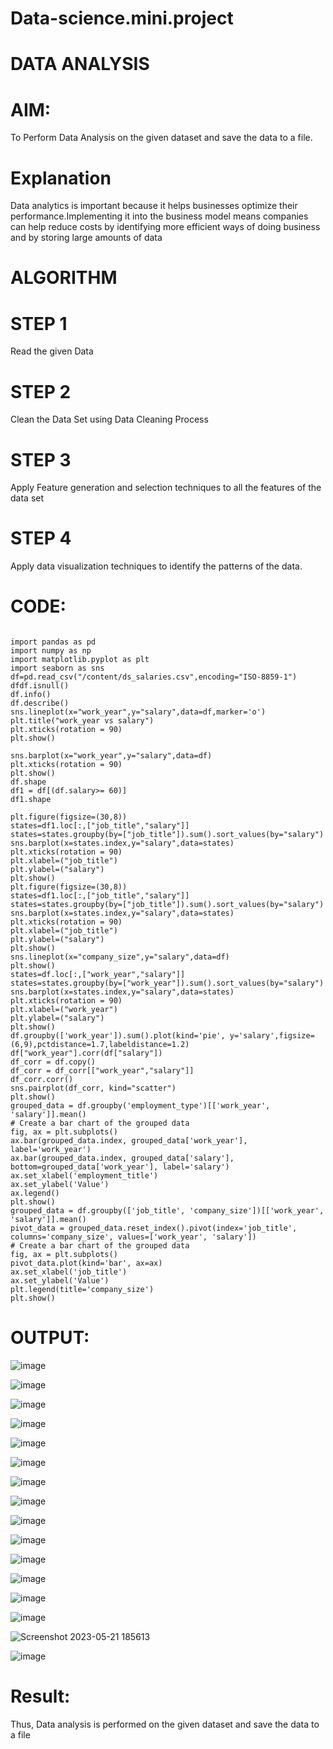 # Data-science.mini.project
# DATA ANALYSIS

# AIM:

To Perform Data Analysis on the given dataset and save the data to a file.

# Explanation

Data analytics is important because it helps businesses optimize their performance.Implementing it into the business model means companies can help reduce costs by identifying more efficient ways of  doing business and by storing large amounts of data

# ALGORITHM

# STEP 1
Read the given Data

# STEP 2
Clean the Data Set using Data Cleaning Process

# STEP 3
Apply Feature generation and selection techniques to all the features of the data set

# STEP 4
Apply data visualization techniques to identify the patterns of the data.

# CODE:

```

import pandas as pd
import numpy as np
import matplotlib.pyplot as plt
import seaborn as sns
df=pd.read_csv("/content/ds_salaries.csv",encoding="ISO-8859-1")
dfdf.isnull()
df.info()
df.describe()
sns.lineplot(x="work_year",y="salary",data=df,marker='o')
plt.title("work_year vs salary")
plt.xticks(rotation = 90)
plt.show()

sns.barplot(x="work_year",y="salary",data=df)
plt.xticks(rotation = 90)
plt.show()
df.shape
df1 = df[(df.salary>= 60)]
df1.shape

plt.figure(figsize=(30,8))
states=df1.loc[:,["job_title","salary"]]
states=states.groupby(by=["job_title"]).sum().sort_values(by="salary")
sns.barplot(x=states.index,y="salary",data=states)
plt.xticks(rotation = 90)
plt.xlabel=("job_title")
plt.ylabel=("salary")
plt.show()
plt.figure(figsize=(30,8))
states=df1.loc[:,["job_title","salary"]]
states=states.groupby(by=["job_title"]).sum().sort_values(by="salary")
sns.barplot(x=states.index,y="salary",data=states)
plt.xticks(rotation = 90)
plt.xlabel=("job_title")
plt.ylabel=("salary")
plt.show()
sns.lineplot(x="company_size",y="salary",data=df)
plt.show()
states=df.loc[:,["work_year","salary"]]
states=states.groupby(by=["work_year"]).sum().sort_values(by="salary")
sns.barplot(x=states.index,y="salary",data=states)
plt.xticks(rotation = 90)
plt.xlabel=("work_year")
plt.ylabel=("salary")
plt.show()
df.groupby(['work_year']).sum().plot(kind='pie', y='salary',figsize=(6,9),pctdistance=1.7,labeldistance=1.2)
df["work_year"].corr(df["salary"])
df_corr = df.copy()
df_corr = df_corr[["work_year","salary"]]
df_corr.corr()
sns.pairplot(df_corr, kind="scatter")
plt.show()
grouped_data = df.groupby('employment_type')[['work_year', 'salary']].mean()
# Create a bar chart of the grouped data
fig, ax = plt.subplots()
ax.bar(grouped_data.index, grouped_data['work_year'], label='work_year')
ax.bar(grouped_data.index, grouped_data['salary'], bottom=grouped_data['work_year'], label='salary')
ax.set_xlabel('employment_title')
ax.set_ylabel('Value')
ax.legend()
plt.show()
grouped_data = df.groupby(['job_title', 'company_size'])[['work_year', 'salary']].mean()
pivot_data = grouped_data.reset_index().pivot(index='job_title', columns='company_size', values=['work_year', 'salary'])
# Create a bar chart of the grouped data
fig, ax = plt.subplots()
pivot_data.plot(kind='bar', ax=ax)
ax.set_xlabel('job_title')
ax.set_ylabel('Value')
plt.legend(title='company_size')
plt.show()

```

# OUTPUT:

![image](https://github.com/Hemasonica774/Data-science.mini.project/assets/118361409/bc5555ed-ecad-4297-89c3-d47ce84ddb33)

![image](https://github.com/Hemasonica774/Data-science.mini.project/assets/118361409/a06f913d-4123-4a04-9a91-68d387856c58)

![image](https://github.com/Hemasonica774/Data-science.mini.project/assets/118361409/1db60ab1-ebe7-4f3a-8f88-5d954378a6ed)

![image](https://github.com/Hemasonica774/Data-science.mini.project/assets/118361409/0883b19c-7dc5-43a9-83ff-572892e30fad)

![image](https://github.com/Hemasonica774/Data-science.mini.project/assets/118361409/c395f591-6671-45ae-8803-4b4dc2e8a012)

![image](https://github.com/Hemasonica774/Data-science.mini.project/assets/118361409/f0ee262b-fb1a-4725-baeb-806fa87796f8)

![image](https://github.com/Hemasonica774/Data-science.mini.project/assets/118361409/fa2c535e-6862-423a-b697-f0fe66100680)

![image](https://github.com/Hemasonica774/Data-science.mini.project/assets/118361409/dd751bc0-9f5e-46ec-b9ea-64e329d1bd56)

![image](https://github.com/Hemasonica774/Data-science.mini.project/assets/118361409/06499592-b2ac-4583-b239-35e83329872c)

![image](https://github.com/Hemasonica774/Data-science.mini.project/assets/118361409/67528661-a204-492e-aa6a-10700c3bc3f6)

![image](https://github.com/Hemasonica774/Data-science.mini.project/assets/118361409/bbb4173f-2f2e-48f2-9fa2-495dc596fdfd)

![image](https://github.com/Hemasonica774/Data-science.mini.project/assets/118361409/a07c8aa4-1e9f-4033-b270-2db93e3239e0)

![image](https://github.com/Hemasonica774/Data-science.mini.project/assets/118361409/22d575ae-35fb-49ee-92fb-1e4768670803)

![image](https://github.com/Hemasonica774/Data-science.mini.project/assets/118361409/e7a357f7-f633-415a-b0f8-3f12ff2556e6)

![Screenshot 2023-05-21 185613](https://github.com/Hemasonica774/Data-science.mini.project/assets/118361409/87c9f635-6663-4e72-b50d-e74b8de59cff)


![image](https://github.com/Hemasonica774/Data-science.mini.project/assets/118361409/21db9512-0a49-4393-b795-45767fa2f62b)


# Result:

Thus, Data analysis is performed on the given dataset and save the data to a file

